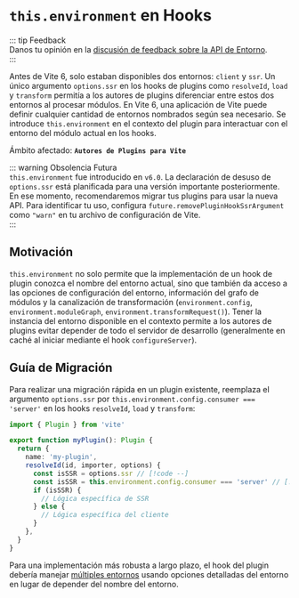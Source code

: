 # `this.environment` en Hooks

::: tip Feedback  
Danos tu opinión en la [discusión de feedback sobre la API de Entorno](https://github.com/vitejs/vite/discussions/16358).  
:::

Antes de Vite 6, solo estaban disponibles dos entornos: `client` y `ssr`. Un único argumento `options.ssr` en los hooks de plugins como `resolveId`, `load` y `transform` permitía a los autores de plugins diferenciar entre estos dos entornos al procesar módulos. En Vite 6, una aplicación de Vite puede definir cualquier cantidad de entornos nombrados según sea necesario. Se introduce `this.environment` en el contexto del plugin para interactuar con el entorno del módulo actual en los hooks.

Ámbito afectado: **`Autores de Plugins para Vite`**

::: warning Obsolencia Futura  
`this.environment` fue introducido en `v6.0`. La declaración de desuso de `options.ssr` está planificada para una versión importante posteriormente. En ese momento, recomendaremos migrar tus plugins para usar la nueva API. Para identificar tu uso, configura `future.removePluginHookSsrArgument` como `"warn"` en tu archivo de configuración de Vite.  
:::

## Motivación

`this.environment` no solo permite que la implementación de un hook de plugin conozca el nombre del entorno actual, sino que también da acceso a las opciones de configuración del entorno, información del grafo de módulos y la canalización de transformación (`environment.config`, `environment.moduleGraph`, `environment.transformRequest()`). Tener la instancia del entorno disponible en el contexto permite a los autores de plugins evitar depender de todo el servidor de desarrollo (generalmente en caché al iniciar mediante el hook `configureServer`).

## Guía de Migración

Para realizar una migración rápida en un plugin existente, reemplaza el argumento `options.ssr` por `this.environment.config.consumer === 'server'` en los hooks `resolveId`, `load` y `transform`:

```ts
import { Plugin } from 'vite'

export function myPlugin(): Plugin {
  return {
    name: 'my-plugin',
    resolveId(id, importer, options) {
      const isSSR = options.ssr // [!code --]
      const isSSR = this.environment.config.consumer === 'server' // [!code ++]
      if (isSSR) {
        // Lógica específica de SSR
      } else {
        // Lógica específica del cliente
      }
    },
  }
}
```

Para una implementación más robusta a largo plazo, el hook del plugin debería manejar [múltiples entornos](/guide/api-environment-plugins.html#accediendo-al-entorno-actual-en-hooks) usando opciones detalladas del entorno en lugar de depender del nombre del entorno.
